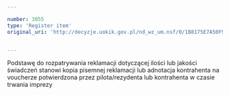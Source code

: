```yaml
---

number: 3055
type: 'Register item'
original_uri: 'http://decyzje.uokik.gov.pl/nd_wz_um.nsf/0/1B8175E7A50F9911C12579DE002A86A1?OpenDocument'


---
```


Podstawę do rozpatrywania reklamacji dotyczącej ilości lub jakości świadczeń stanowi kopia pisemnej reklamacji lub adnotacja kontrahenta na voucherze potwierdzona przez pilota/rezydenta lub kontrahenta w czasie trwania imprezy
